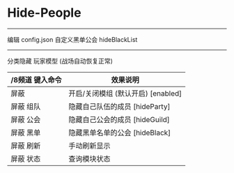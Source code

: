 # Hide-People

------------------------

编辑 config.json 自定义黑单公会 hideBlackList

------------------------

分类隐藏 玩家模型 (战场自动恢复正常)

/8频道 键入命令 | 效果说明
--- | ---
屏蔽 | 开启/关闭模组 (默认开启) [enabled]
屏蔽 组队 | 隐藏自己队伍的成员 [hideParty]
屏蔽 公会 | 隐藏自己公会的成员 [hideGuild]
屏蔽 黑单 | 隐藏黑单名单的公会 [hideBlack]
屏蔽 刷新 | 手动刷新显示
屏蔽 状态 | 查询模块状态
